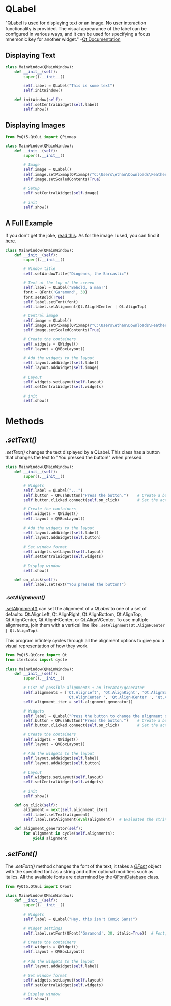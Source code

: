 # QLabel
"QLabel is used for displaying text or an image. No user interaction functionality is provided. The visual appearance of the label can be configured in various ways, 
and it can be used for specifying a focus mnemonic key for another widget." -[Qt Documentation](https://doc.qt.io/qt-5/qlabel.html#details)

## Displaying Text
```Python
class MainWindow(QMainWindow):
    def __init__(self):
        super().__init__()

        self.label = QLabel("This is some text")
        self.initWindow()

    def initWindow(self):
        self.setCentralWidget(self.label)
        self.show()
```

## Displaying Images
```Python
from PyQt5.QtGui import QPixmap

class MainWindow(QMainWindow):
    def __init__(self):
        super().__init__()

        # Image
        self.image = QLabel()
        self.image.setPixmap(QPixmap(r"C:\Users\ethan\Downloads\FeatherlessChicken.jpg"))
        self.image.setScaledContents(True)
        
        # Setup
        self.setCentralWidget(self.image)

        # init
        self.show()  
```

## A Full Example
If you don't get the joke, [read this](https://medium.com/@philosotramp/diogenes-versus-plato-fa8a68e8be2f). As for the image I used, you can find it [here](https://www.google.com/url?sa=i&url=https%3A%2F%2Fbmcgenomics.biomedcentral.com%2Farticles%2F10.1186%2F1471-2164-13-257&psig=AOvVaw2gqFn-Fe7I8bLqGneoBWa2&ust=1631222509322000&source=images&cd=vfe&ved=0CAsQjRxqFwoTCLj22cOn8PICFQAAAAAdAAAAABAD).
```Python
class MainWindow(QMainWindow):
    def __init__(self):
        super().__init__()

        # Window title
        self.setWindowTitle("Diogenes, the Sarcastic")

        # Text at the top of the screen
        self.label = QLabel("Behold, a man!") 
        font = QFont('Garamond', 30)
        font.setBold(True)
        self.label.setFont(font)
        self.label.setAlignment(Qt.AlignHCenter | Qt.AlignTop)

        # Central image
        self.image = QLabel()
        self.image.setPixmap(QPixmap(r"C:\Users\ethan\Downloads\FeatherlessChicken.jpg"))
        self.image.setScaledContents(True)

        # Create the containers
        self.widgets = QWidget()
        self.layout = QVBoxLayout()
        
        # Add the widgets to the layout
        self.layout.addWidget(self.label)
        self.layout.addWidget(self.image)
    
        # Layout
        self.widgets.setLayout(self.layout)
        self.setCentralWidget(self.widgets)

        # init
        self.show()
```

# Methods

## _.setText()_
_.setText()_ changes the text displayed by a QLabel. This class has a button that changes the text to "You pressed the button!" when pressed.

```Python
class MainWindow(QMainWindow):
    def __init__(self):
        super().__init__()

        # Widgets
        self.label = QLabel("...") 
        self.button = QPushButton("Press the button.")    # Create a button labled 'Press the button.'
        self.button.clicked.connect(self.on_click)        # Set the action to take when pressed

        # Create the containers
        self.widgets = QWidget()
        self.layout = QVBoxLayout()
        
        # Add the widgets to the layout
        self.layout.addWidget(self.label)
        self.layout.addWidget(self.button)
        
        # Set window format
        self.widgets.setLayout(self.layout)
        self.setCentralWidget(self.widgets)

        # Display window
        self.show()

    def on_click(self):
        self.label.setText("You pressed the button!")
```

### _.setAlignment()_
[.setAlignment()](https://www.geeksforgeeks.org/qt-alignment-in-pyqt5/) can set the alignment of a _QLabel_ to one of a set of defaults:
Qt.AlignLeft, Qt.AlignRight, Qt.AlignBottom, Qt.AlignTop, Qt.AlignCenter, Qt.AlignHCenter, or Qt.AlignVCenter. To use multiple alignments, join them with a vertical
line like `.setAlignment(Qt.AlignHCenter | Qt.AlignTop)`.

This program infintely cycles through all the alignment options to give you a visual representation of how they work.
```Python
from PyQt5.QtCore import Qt
from itertools import cycle

class MainWindow(QMainWindow):
    def __init__(self):
        super().__init__()

        # List of possible alignments + an iterator/generator
        self.alignments = ['Qt.AlignLeft', 'Qt.AlignRight', 'Qt.AlignBottom', 'Qt.AlignTop', \
                           'Qt.AlignCenter ', 'Qt.AlignHCenter ', 'Qt.AlignVCenter', 'Qt.AlignJustify']
        self.alignment_iter = self.alignment_generator()

        # Widgets
        self.label = QLabel("Press the button to change the alignment of the text!") 
        self.button = QPushButton("Press the button.")    # Create a button labled 'Press the button.'
        self.button.clicked.connect(self.on_click)        # Set the action to take when pressed

        # Create the containers
        self.widgets = QWidget()
        self.layout = QVBoxLayout()
        
        # Add the widgets to the layout
        self.layout.addWidget(self.label)
        self.layout.addWidget(self.button)
        
        # Layout
        self.widgets.setLayout(self.layout)
        self.setCentralWidget(self.widgets)

        # init
        self.show()

    def on_click(self):
        alignment = next(self.alignment_iter)
        self.label.setText(alignment)
        self.label.setAlignment(eval(alignment))  # Evaluates the string as if it were hard-coded

    def alignment_generator(self):
        for alignment in cycle(self.alignments):
            yield alignment
```

## _.setFont()_
The _.setFont()_ method changes the font of the text; it takes a [_QFont_](https://doc.qt.io/qt-5/qfont.html) object with the specified font as a string and other optional 
modifiers such as italics. All the available fonts are determined by the [QFontDatabase](https://doc.qt.io/qt-5/qfontdatabase.html) class.

```Python
from PyQt5.QtGui import QFont

class MainWindow(QMainWindow):
    def __init__(self):
        super().__init__()

        # Widgets
        self.label = QLabel("Hey, this isn't Comic Sans!") 

        # Widget settings
        self.label.setFont(QFont('Garamond', 30, italic=True))  # Font, size, italics

        # Create the containers
        self.widgets = QWidget()
        self.layout = QVBoxLayout()
        
        # Add the widgets to the layout
        self.layout.addWidget(self.label)
        
        # Set window format
        self.widgets.setLayout(self.layout)
        self.setCentralWidget(self.widgets)

        # Display window
        self.show()
```
